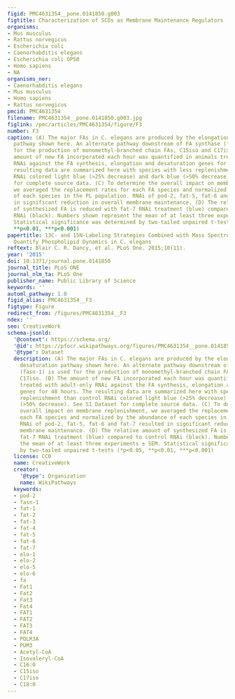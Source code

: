 ```yaml
---
figid: PMC4631354__pone.0141850.g003
figtitle: Characterization of SCDs as Membrane Maintenance Regulators
organisms:
- Mus musculus
- Rattus norvegicus
- Escherichia coli
- Caenorhabditis elegans
- Escherichia coli OP50
- Homo sapiens
- NA
organisms_ner:
- Caenorhabditis elegans
- Mus musculus
- Homo sapiens
- Rattus norvegicus
pmcid: PMC4631354
filename: PMC4631354__pone.0141850.g003.jpg
figlink: /pmc/articles/PMC4631354/figure/F3
number: F3
caption: (A) The major FAs in C. elegans are produced by the elongation and desaturation
  pathway shown here. An alternate pathway downstream of FA synthase (fasn-1) is used
  for the production of monomethyl-branched chain FAs, C15iso and C17iso. (B) The
  amount of new FA incorporated each hour was quantified in animals treated with adult-only
  RNAi against the FA synthesis, elongation and desaturation genes for 48 hours. The
  resulting data are summarized here with species with less replenishment than control
  RNAi colored light blue (>25% decrease) and dark blue (>50% decrease). See S1 Dataset
  for complete source data. (C) To determine the overall impact on membrane replenishment,
  we averaged the replacement rates for each FA species and normalized by the abundance
  of each species in the PL population. RNAi of pod-2, fat-5, fat-6 and fat-7 resulted
  in significant reduction in overall membrane maintenance. (D) The relative amount
  of synthesized FA is reduced with fat-7 RNAi treatment (blue) compared to control
  RNAi (black). Numbers shown represent the mean of at least three experiments ± SEM.
  Statistical significance was determined by two-tailed unpaired t-tests (*p<0.05,
  **p<0.01, ***p<0.001)
papertitle: 13C- and 15N-Labeling Strategies Combined with Mass Spectrometry Comprehensively
  Quantify Phospholipid Dynamics in C. elegans
reftext: Blair C. R. Dancy, et al. PLoS One. 2015;10(11).
year: '2015'
doi: 10.1371/journal.pone.0141850
journal_title: PLoS ONE
journal_nlm_ta: PLoS One
publisher_name: Public Library of Science
keywords: ''
automl_pathway: 1.0
figid_alias: PMC4631354__F3
figtype: Figure
redirect_from: /figures/PMC4631354__F3
ndex: ''
seo: CreativeWork
schema-jsonld:
  '@context': https://schema.org/
  '@id': https://pfocr.wikipathways.org/figures/PMC4631354__pone.0141850.g003.html
  '@type': Dataset
  description: (A) The major FAs in C. elegans are produced by the elongation and
    desaturation pathway shown here. An alternate pathway downstream of FA synthase
    (fasn-1) is used for the production of monomethyl-branched chain FAs, C15iso and
    C17iso. (B) The amount of new FA incorporated each hour was quantified in animals
    treated with adult-only RNAi against the FA synthesis, elongation and desaturation
    genes for 48 hours. The resulting data are summarized here with species with less
    replenishment than control RNAi colored light blue (>25% decrease) and dark blue
    (>50% decrease). See S1 Dataset for complete source data. (C) To determine the
    overall impact on membrane replenishment, we averaged the replacement rates for
    each FA species and normalized by the abundance of each species in the PL population.
    RNAi of pod-2, fat-5, fat-6 and fat-7 resulted in significant reduction in overall
    membrane maintenance. (D) The relative amount of synthesized FA is reduced with
    fat-7 RNAi treatment (blue) compared to control RNAi (black). Numbers shown represent
    the mean of at least three experiments ± SEM. Statistical significance was determined
    by two-tailed unpaired t-tests (*p<0.05, **p<0.01, ***p<0.001)
  license: CC0
  name: CreativeWork
  creator:
    '@type': Organization
    name: WikiPathways
  keywords:
  - pod-2
  - fasn-1
  - fat-1
  - fat-2
  - fat-3
  - fat-4
  - fat-5
  - fat-6
  - fat-7
  - elo-1
  - elo-2
  - elo-5
  - elo-6
  - fa
  - Fat1
  - Fat2
  - Fat3
  - Fat4
  - FAT1
  - FAT2
  - FAT3
  - FAT4
  - POLR3A
  - PUM3
  - Acetyl-CoA
  - Isovaleryl-CoA
  - C16:0
  - C15iso
  - C17iso
  - C18:0
---
```

